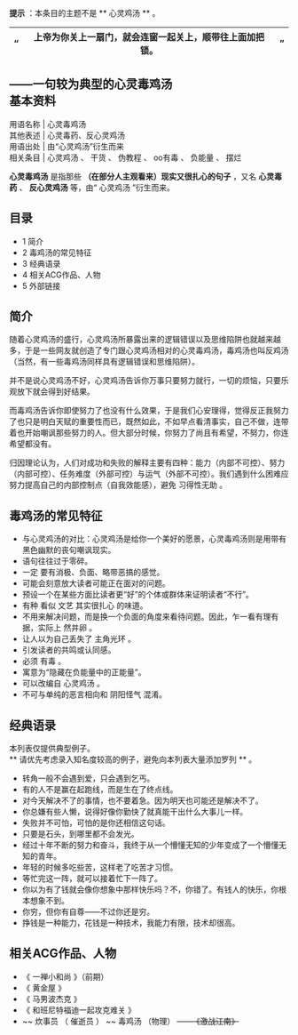 **提示** ：本条目的主题不是 ** 心灵鸡汤  ** 。

“  |  **上帝为你关上一扇门，就会连窗一起关上，顺带往上面加把锁。** |  ”   
---|---|---  
——一句较为典型的心灵毒鸡汤  
**基本资料**  
---  
用语名称  |  心灵毒鸡汤   
其他表述  |  心灵毒药、反心灵鸡汤   
用语出处  |  由“心灵鸡汤”衍生而来   
相关条目  |  心灵鸡汤  、  干货  、  伪教程  、  oo有毒  、  负能量  、  摆烂   
  
**心灵毒鸡汤** 是指那些 **（在部分人主观看来）现实又很扎心的句子** ，又名 **心灵毒药** 、 **反心灵鸡汤** 等，由“  心灵鸡汤
”衍生而来。

##  目录

  * 1  简介 
  * 2  毒鸡汤的常见特征 
  * 3  经典语录 
  * 4  相关ACG作品、人物 
  * 5  外部链接 

##  简介

随着心灵鸡汤的盛行，心灵鸡汤所暴露出来的逻辑错误以及思维陷阱也就越来越多，于是一些网友就创造了专门跟心灵鸡汤相对的心灵毒鸡汤，毒鸡汤也叫反鸡汤（当然，有一些毒鸡汤同样具有逻辑错误和思维陷阱）。

并不是说心灵鸡汤不好，心灵鸡汤告诉你万事只要努力就行，一切的烦恼，只要乐观放下就会得到好结果。

而毒鸡汤告诉你即使努力了也没有什么效果，于是我们心安理得，觉得反正我努力了也只是明白天赋的重要性而已，既然如此，不如早点看清事实，自己不做，连带着也开始嘲讽那些努力的人。但大部分时候，你努力了尚且有希望，不努力，你连希望都没有。

归因理论认为，人们对成功和失败的解释主要有四种：能力（内部不可控）、努力（内部可控）、任务难度（外部可控）与运气（外部不可控）。我们遇到什么困难应努力提高自己的内部控制点（自我效能感），避免
习得性无助  。

##  毒鸡汤的常见特征

  * 与心灵鸡汤的对比：心灵鸡汤是给你一个美好的愿景，心灵毒鸡汤则是用带有黑色幽默的丧句嘲讽现实。 
  * 语句往往过于零碎。 
  * 一定  要有消极、负面、略带恶搞的感觉。 
  * 可能会刻意放大读者可能正在面对的问题。 
  * 预设一个在某些方面比读者更“好”的个体或群体来证明读者“不行”。 
  * 有种  看似  文艺  其实很扎心  的味道。 
  * 不用来解决问题，而是换一个负面的角度来看待问题。因此，乍一看有理有据，实际上  然并卵  。 
  * 让人以为自己丢失了  主角光环  。 
  * 引发读者的共鸣或认同感。 
  * 必须  有毒  。 
  * 寓意为“隐藏在负能量中的正能量”。 
  * 可以改编自  心灵鸡汤  。 
  * 不可与单纯的恶言相向和  阴阳怪气  混淆。 

##  经典语录

本列表仅提供典型例子。  
** 请优先考虑录入知名度较高的例子，避免向本列表大量添加罗列  ** 。

  * 转角一般不会遇到爱，只会遇到乞丐。 
  * 有的人不是赢在起跑线，而是生在了终点线。 
  * 对今天解决不了的事情，也不要着急。因为明天也可能还是解决不了。 
  * 你总嫌有些人懒，说得好像你勤快了就真能干出什么大事儿一样。 
  * 失败并不可怕，可怕的是你还相信这句话。 
  * 只要是石头，到哪里都不会发光。 
  * 经过十年不断的努力和奋斗，我终于从一个懵懂无知的少年变成了一个懵懂无知的青年。 
  * 年轻的时候多吃些苦，这样老了吃苦才习惯。 
  * 等忙完这一阵，就可以接着忙下一阵了。 
  * 你以为有了钱就会像你想象中那样快乐吗？不，你错了。有钱人的快乐，你根本想象不到。 
  * 你穷，但你有自尊——不过你还是穷。 
  * 挣钱是一种能力，花钱是一种技术，我能力有限，技术却很高。 

##  相关ACG作品、人物

  * 《  一禅小和尚  》（前期） 
  * 《  黄金屋  》 
  * 《  马男波杰克  》 
  * 《  和班尼特福迪一起攻克难关  》 
  * ~~ 炊事员  （  催逝员  ）  ~~ 毒鸡汤  （物理）  ~~——《激战江南》~~